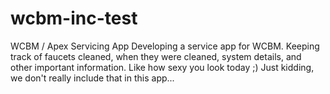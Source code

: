 # wcbm-inc-test
WCBM / Apex Servicing App
Developing a service app for WCBM. Keeping track of faucets cleaned, when they were cleaned, system details, and other important information. Like how sexy you look today ;) Just kidding, we don't really include that in this app...

